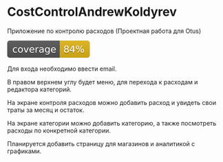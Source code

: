 # CostControlAndrewKoldyrev

Приложение по контролю расходов
(Проектная работа для Otus)

![Покрытие unit тестов :](./coverage/coverage.svg)

Для входа необходимо ввести email.

В правом верхнем углу будет меню, для перехода к расходам и редактора категорий.

На экране контроля расходов можно добавить расход и увидеть свои траты за месяц и остаток.

На экране категории можно добавить категорию, а также посмотреть расходы по конкретной категории.

Планируется добавить страницу для магазинов и аналитикой с графиками.




